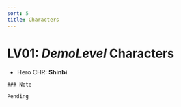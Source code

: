 ```yaml
---
sort: 5
title: Characters
---
```


# LV01: *DemoLevel* Characters

* Hero CHR: **Shinbi**


```note
### Note

Pending
```


